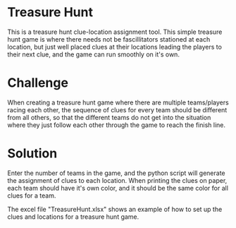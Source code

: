 # Treasure Hunt
This is a treasure hunt clue-location assignment tool. This simple treasure hunt game is where there needs not be fascillitators stationed at each location, but just well placed clues at their locations leading the players to their next clue, and the game can run smoothly on it's own.

# Challenge
When creating a treasure hunt game where there are multiple teams/players racing each other, the sequence of clues for every team should be different from all others, so that the different teams do not get into the situation where they just follow each other through the game to reach the finish line.

# Solution
Enter the number of teams in the game, and the python script will generate the assignment of clues to each location.
When printing the clues on paper, each team should have it's own color, and it should be the same color for all clues for a team.

The excel file "TreasureHunt.xlsx" shows an example of how to set up the clues and locations for a treasure hunt game.
